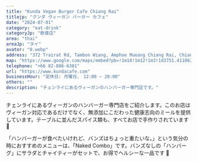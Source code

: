```yaml
---
title: "Kunda Vegan Burger Cafe Chiang Rai"
titlejp: "クンダ ヴィーガン バーガー カフェ"
date: "2024-07-01"
category: "eat-drink"
categoryJp: "飲食店"
area: "thai"
areaJp: "タイ"
avator: "8.webp"
address: "372 Trairat Rd, Tambon Wiang, Amphoe Mueang Chiang Rai, Chiang Rai"
map: "https://www.google.com/maps/embed?pb=!1m18!1m12!1m3!1d3751.4110627936193!2d99.82626487609319!3d19.90707538147629!2m3!1f0!2f0!3f0!3m2!1i1024!2i768!4f13.1!3m3!1m2!1s0x30d70722735ecee9%3A0x94adc2e2cb7e08d0!2sKunda%20Vegan%20Burger%20Cafe%20Chiang%20Rai!5e0!3m2!1sja!2sjp!4v1719803081204!5m2!1sja!2sjp"
telephone: "+66 82-886-6301"
url: "https://www.kundacafe.com"
businessHour: "定休日: 月曜日、　12:00 ~ 20:00"
others: ""
description: "チェンライにあるヴィーガンのハンバーガー専門店です。"
---
```


チェンライにあるヴィーガンのハンバーガー専門店をご紹介します。このお店はヴィーガン対応であるだけでなく、無添加にこだわった健康志向のミールを提供しています。テーブルに並んだスパイス類も、すべてお店で手作りされています 🧡

「ハンバーガーが食べたいけれど、バンズはちょっと重たいな。」という気分の時におすすめのメニューは、「Naked Combo」です。バンズなしの「ハンバーグ」にサラダとチャイティーがセットで、お得でヘルシーな一品です 🌿
